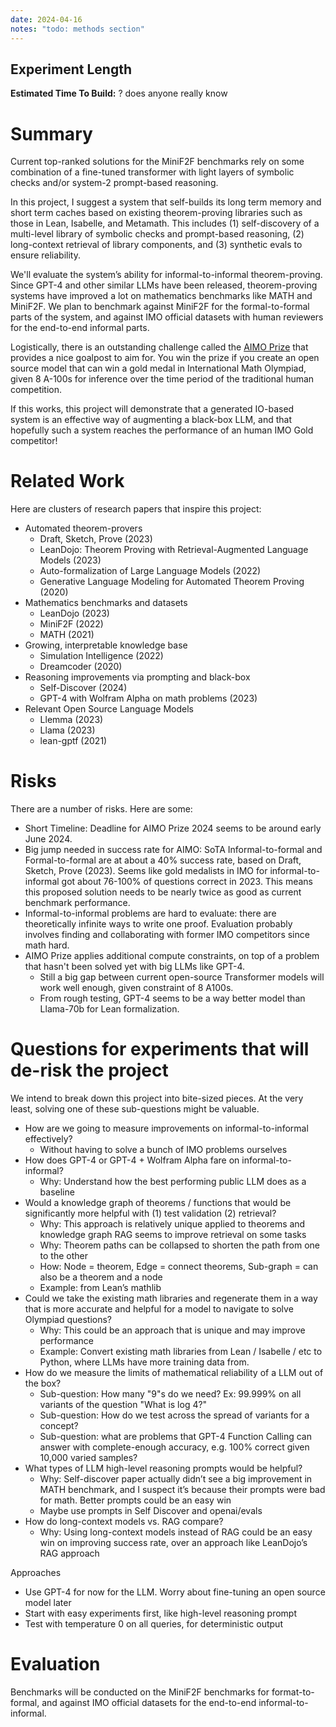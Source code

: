 ```yaml
---
date: 2024-04-16
notes: "todo: methods section"
---
```

## Experiment Length
**Estimated Time To Build:** ? does anyone really know

# Summary

Current top-ranked solutions for the MiniF2F benchmarks rely on some combination of a fine-tuned transformer with light layers of symbolic checks and/or system-2 prompt-based reasoning.  

In this project, I suggest a system that self-builds its long term memory and short term caches based on existing theorem-proving libraries such as those in Lean, Isabelle, and Metamath. This includes (1) self-discovery of a multi-level library of symbolic checks and prompt-based reasoning, (2) long-context retrieval of library components, and (3) synthetic evals to ensure reliability. 

We'll evaluate the system’s ability for informal-to-informal theorem-proving. Since GPT-4 and other similar LLMs have been released, theorem-proving systems have improved a lot on mathematics benchmarks like MATH and MiniF2F. We plan to benchmark against MiniF2F for the formal-to-formal parts of the system, and against IMO official datasets with human reviewers for the end-to-end informal parts.  

Logistically, there is an outstanding challenge called the [AIMO Prize](https://aimoprize.com/) that provides a nice goalpost to aim for. You win the prize if you create an open source model that can win a gold medal in International Math Olympiad, given 8 A-100s for inference over the time period of the traditional human competition.

If this works, this project will demonstrate that a generated IO-based system is an effective way of augmenting a black-box LLM, and that hopefully such a system reaches the performance of an human IMO Gold competitor! 

# Related Work
Here are clusters of research papers that inspire this project:  
- Automated theorem-provers  
	- Draft, Sketch, Prove (2023)  
	- LeanDojo: Theorem Proving with Retrieval-Augmented Language Models (2023)  
	- Auto-formalization of Large Language Models (2022)  
	- Generative Language Modeling for Automated Theorem Proving (2020)  
- Mathematics benchmarks and datasets  
	- LeanDojo (2023)  
	- MiniF2F (2022)  
	- MATH (2021)  
- Growing, interpretable knowledge base  
	- Simulation Intelligence (2022)  
	- Dreamcoder (2020)  
- Reasoning improvements via prompting and black-box  
	- Self-Discover (2024)  
	- GPT-4 with Wolfram Alpha on math problems (2023) 
- Relevant Open Source Language Models  
	- Llemma (2023)  
	- Llama (2023)  
	- lean-gptf (2021)  

# Risks
There are a number of risks. Here are some:  
- Short Timeline: Deadline for AIMO Prize 2024 seems to be around early June 2024. 
- Big jump needed in success rate for AIMO: SoTA Informal-to-formal and Formal-to-formal are at about a 40% success rate, based on Draft, Sketch, Prove (2023). Seems like gold medalists in IMO for informal-to-informal got about 76-100% of questions correct in 2023. This means this proposed solution needs to be nearly twice as good as current benchmark performance.
- Informal-to-informal problems are hard to evaluate: there are theoretically infinite ways to write one proof. Evaluation probably involves finding and collaborating with former IMO competitors since math hard.
- AIMO Prize applies additional compute constraints, on top of a problem that hasn't been solved yet with big LLMs like GPT-4.
	- Still a big gap between current open-source Transformer models will work well enough, given constraint of 8 A100s. 
	- From rough testing, GPT-4 seems to be a way better model than Llama-70b for Lean formalization. 

# Questions for experiments that will de-risk the project

We intend to break down this project into bite-sized pieces. At the very least, solving one of these sub-questions might be valuable. 

- How are we going to measure improvements on informal-to-informal effectively? 
	- Without having to solve a  bunch of IMO problems ourselves  
- How does GPT-4 or GPT-4 + Wolfram Alpha fare on informal-to-informal?
	- Why: Understand how the best performing public LLM does as a baseline  
- Would a knowledge graph of theorems / functions that would be significantly more helpful with (1) test validation (2) retrieval?
	- Why: This approach is relatively unique applied to theorems and knowledge graph RAG seems to improve retrieval on some tasks
	- Why: Theorem paths can be collapsed to shorten the path from one to the other 
	- How: Node = theorem, Edge = connect theorems, Sub-graph = can also be a theorem and a node
	- Example: from Lean’s mathlib
- Could we take the existing math libraries and regenerate them in a way that is more accurate and helpful for a model to navigate to solve Olympiad  questions?  
	- Why: This could be an approach that is unique and may improve performance  
	- Example: Convert existing math libraries from Lean / Isabelle / etc to Python, where LLMs have more training data from.  
- How do we measure the limits of mathematical reliability of a LLM out of the box?
	- Sub-question: How many "9"s do we need? Ex: 99.999% on all variants of the question "What is log 4?"
	- Sub-question: How do we test across the spread of variants for a concept? 
	- Sub-question: what are problems that GPT-4 Function Calling can answer with complete-enough accuracy, e.g. 100% correct given 10,000 varied samples? 
- What types of LLM high-level reasoning prompts would be helpful?  
	- Why: Self-discover paper actually didn’t see a big improvement in MATH benchmark, and I suspect it’s because their prompts were bad for math. Better prompts could be an easy win 
	- Maybe use prompts in Self Discover and openai/evals
- How do long-context models vs. RAG compare?
	- Why: Using long-context models instead of RAG could be an easy win on improving success rate, over an approach like LeanDojo’s RAG approach  

Approaches  
- Use GPT-4 for now for the LLM. Worry about fine-tuning an open source model later  
- Start with easy experiments first, like high-level reasoning prompt
- Test with temperature 0 on all queries, for deterministic output


# Evaluation
Benchmarks will be conducted on the MiniF2F benchmarks for format-to-formal, and against IMO official datasets for the end-to-end informal-to-informal.  